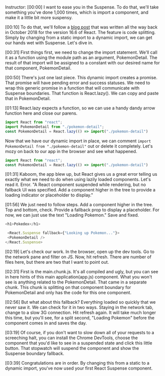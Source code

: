 Instructor: [00:00] I want to ease you in the Suspense. To do that, we'll take something you've done 1,000 times, which is import a component, and make it a little bit more suspensy.

[00:10] To do that, we'll follow a [blog post](https://reactjs.org/blog/2018/10/23/react-v-16-6.html) that was written all the way back in October 2018 for the version 16.6 of React. The feature is code splitting. Simply by changing from a static import to a dynamic import, we can get our hands wet with Suspense. Let's dive in.

[00:31] First things first, we need to change the import statement. We'll call it as a function using the module path as an argument, PokemonDetail. The result of that import will be assigned to a constant with our desired name for that component, PokemonDetail.

[00:50] There's just one last piece. This dynamic import creates a promise. That promise will have pending error and success statuses. We need to wrap this generic promise in a function that will communicate with Suspense boundaries. That function is React.lazy(). We can copy and paste that in PokemonDetail.

[01:13] React.lazy expects a function, so we can use a handy dandy arrow function here and close our parens. 

```js
import React from "react";
import PokemonDetail from "./pokemon-detail";
const PokemonDetail = React.lazy(() => import("./pokemon-detail")
```

Now that we have our dynamic import in place, we can comment `import PokemonDetail from "./pokemon-detail"` out or delete it completely. Let's mozy on back to our app in the browser and see what happened.

```js
import React from "react";
const PokemonDetail = React.lazy(() => import("./pokemon-detail")
```

[01:31] Kaboom, the app blew up, but React gives us a great error telling us exactly what we need to do when using lazily loaded components. Let's read it. Error. "A React component suspended while rendering, but no fallback UI was specified. Add a <Suspense fallback=...> component higher in the tree to provide a loading indicator or placeholder to display."

[01:56] We just need to follow steps. Add a <Suspense fallback=...> component higher in the tree. Top and bottom, check. Provide a fallback prop to display a placeholder. For now, we can just use the text "Loading Pokemon." Save and fixed.
  
 ```js
 <h1>Pokedex</h1>
 
  <React.Suspense fallback={"Looking up Pokemon..."}>
  <PokemonDetail />
 </React.Suspense>
  ```

[02:19] Let's check our work. In the browser, open up the dev tools. Go to the network pane and filter on JS. Now, hit refresh. There are number of files here, but there are two that I want to point out.

[02:31] First is the main.chunk.js. It's all compiled and ugly, but you can see in here hints of this main application(app.js) component. What you won't see is anything related to the PokemonDetail. That came in a separate chunk. This chunk is splitting on that component boundary for PokemonDetail and only has the code for this one component.

[02:56] But what about this fallback? Everything loaded so quickly that we never saw it. We can check for it in two ways. Staying in the network tab, change to a slow 3G connection. Hit refresh again. It will take much longer this time, but you'll see, for a split second, "Loading Pokemon" before the component comes in and saves the day.

[03:19] Of course, if you don't want to slow down all of your requests to a screeching halt, you can install the Chrome DevTools, choose the component that you'd like to see in a suspended state and click this little button. That stopwatch will suspend the component and show the Suspense boundary fallback.

[03:39] Congratulations are in order. By changing this from a static to a dynamic import, you've now used your first React Suspense component.
